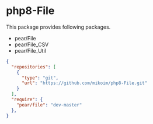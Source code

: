 # php8-File

This package provides following packages.

- pear/File
- pear/File_CSV
- pear/File_Util

```json
{
  "repositories": [
    {
      "type": "git",
      "url": "https://github.com/mikoim/php8-File.git"
    }
  ],
  "require": {
    "pear/file": "dev-master"
  },
}
```